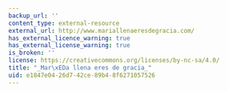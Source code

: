```yaml
---
backup_url: ''
content_type: external-resource
external_url: http://www.mariallenaeresdegracia.com/
has_external_licence_warning: true
has_external_license_warning: true
is_broken: ''
license: https://creativecommons.org/licenses/by-nc-sa/4.0/
title: "_Mar\xEDa llena eres de gracia_"
uid: e1847e04-26d7-42ce-89b4-8f6271057526
---
```

